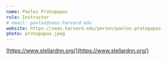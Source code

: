 ```yaml
---
name: Pavlos Protopapas
role: Instructor
# email: pavlos@seas.harvard.edu
website: https://seas.harvard.edu/person/pavlos-protopapas
photo: protopapas.jpeg
---
```


[https://www.stellardnn.org/](https://www.stellardnn.org/)